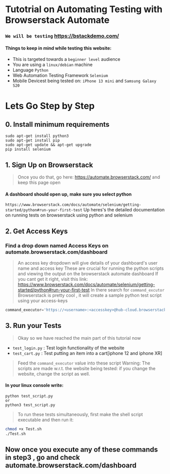 # Tutotrial on Automating Testing with  Browserstack Automate  
### `We will be testing` https://bstackdemo.com/


#### Things to keep in mind while testing this website:

- This is targeted towards a `beginner level` audience
- You are using a `linux/debian` machine
- Language `Python`
- Web Automation Testing Framework `Selenium`
- Mobile Devicest being tested on: `iPhone 13 mini` and `Samsung Galaxy S20`
# Lets Go Step by Step 
## 0. Install minimum requirements
```
sudo apt-get install python3
sudo apt-get install pip
sudo apt-get update && apt-get upgrade
pip install selenium
```
## 1. Sign Up on Browserstack
> Once you do that,  go here: https://automate.browserstack.com/ and keep this page open
#### A dashboard should open up, make sure you select python
`https://www.browserstack.com/docs/automate/selenium/getting-started/python#run-your-first-test`
 Up heres's the detailed documentation on running tests on browserstack using python and selenium 

## 2. Get Access Keys
### Find a drop down named Access Keys on automate.browserstack.com/dashboard 
> An access key dropdown will give details of your dashboard's  user name and access key
> These are crucial  for running the python scripts and viewing the output on the browserstack automate dashboard
> If you cant get it right, visit this link: 
> https://www.browserstack.com/docs/automate/selenium/getting-started/python#run-your-first-test
> In there search for `command_excutor`
> Browserstack  is pretty cool , it will create a sample python test script using your access-keys

```py
command_executor='https://<username>:<accesskey>@hub-cloud.browserstack.com/wd/hub
```
## 3. Run your Tests

> Okay so we have reached the main part of this tutorial now
 - `test_login.py` : Test login functionality of the website 
 - `test_cart.py`  : Test putting an item into a cart[iphone 12 and iphone XR]
> Feed the `command_executor` value into these script
> Warning: The scripts are made w.r.t. the website being tested: if you change the website, change the script as well.
#### In your linux console write:
```
python test_script.py
or
python3 test_script.py
```
> To run these tests simultaneously, first make the shell script executable and then run it:
```sh
chmod +x Test.sh
./Test.sh
```
## Now once you execute any of these commands in step3 , go and check automate.browserstack.com/dashboard


